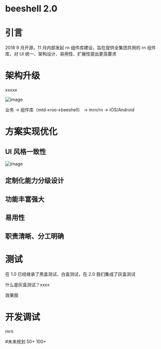 # beeshell 2.0

# 引言
2018 9 月开源，11 月内部发起 rn 组件库建设，旨在提供全集团共用的 rn 组件库，对 UI 统一、架构设计、易用性、扩展性提出更高要求

# 架构升级

xxxxx

![image](../images/popularize/framework.jpeg)

业务 -> 组件库（mtd->roo->beeshell） -> mrn/rn -> iOS/Android


# 方案实现优化
## UI 风格一致性
![image](../images/popularize/theme.jpeg)
## 定制化能力分级设计
## 功能丰富强大
## 易用性
## 职责清晰、分工明确


# 测试
在 1.0 已经继承了黑盒测试、白盒测试，在 2.0 我们集成了灰盒测试

什么是灰盒测试？xxxx

效果图

# 开发调试
mrn

#未来规划
50+
100+